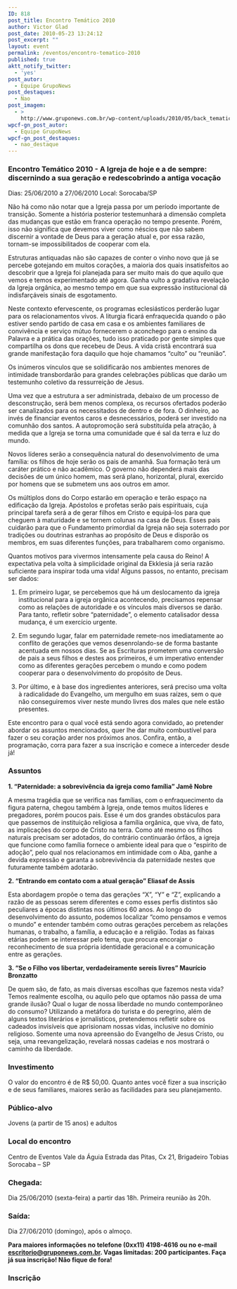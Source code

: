 ```yaml
---
ID: 818
post_title: Encontro Temático 2010
author: Victor Glad
post_date: 2010-05-23 13:24:12
post_excerpt: ""
layout: event
permalink: /eventos/encontro-tematico-2010
published: true
aktt_notify_twitter:
  - 'yes'
post_autor:
  - Equipe GrupoNews
post_destaques:
  - Nao
post_imagem:
  - >
    http://www.gruponews.com.br/wp-content/uploads/2010/05/back_tematico2010.jpg
wpcf-gn_post_autor:
  - Equipe GrupoNews
wpcf-gn_post_destaques:
  - nao_destaque
---
```

<h3>Encontro Temático 2010 - A Igreja de hoje e a de sempre: discernindo a sua geração e redescobrindo a antiga vocação</h3>
Dias: 25/06/2010 a 27/06/2010
Local: Sorocaba/SP

Não há como não notar que a Igreja passa por um período importante de transição. Somente a história posterior testemunhará a dimensão completa das mudanças que estão em franca operação no tempo presente. Porém, isso não significa que devemos viver como néscios que não sabem discernir a vontade de Deus para a geração atual e, por essa razão, tornam-se impossibilitados de cooperar com ela.

Estruturas antiquadas não são capazes de conter o vinho novo que já se percebe gotejando em muitos corações, a maioria dos quais insatisfeitos ao descobrir que a Igreja foi planejada para ser muito mais do que aquilo que vemos e temos experimentado até agora. Ganha vulto a gradativa revelação da Igreja orgânica, ao mesmo tempo em que sua expressão institucional dá indisfarçáveis sinais de esgotamento.

Neste contexto efervescente, os programas eclesiásticos perderão lugar para os relacionamentos vivos. A liturgia ficará enfraquecida quando o pão estiver sendo partido de casa em casa e os ambientes familiares de convivência e serviço mútuo fornecerem o aconchego para o ensino da Palavra e a prática das orações, tudo isso praticado por gente simples que compartilha os dons que recebeu de Deus. A vida cristã encontrará sua grande manifestação fora daquilo que hoje chamamos “culto” ou “reunião”.

Os inúmeros vínculos que se solidificarão nos ambientes menores de intimidade transbordarão para grandes celebrações públicas que darão um testemunho coletivo da ressurreição de Jesus.

Uma vez que a estrutura a ser administrada, debaixo de um processo de desconstrução, será bem menos complexa, os recursos ofertados poderão ser canalizados para os necessitados de dentro e de fora. O dinheiro, ao invés de financiar eventos caros e desnecessários, poderá ser investido na comunhão dos santos. A autopromoção será substituída pela atração, à medida que a Igreja se torna uma comunidade que é sal da terra e luz do mundo.

Novos líderes serão a consequência natural do desenvolvimento de uma família: os filhos de hoje serão os pais de amanhã. Sua formação terá um caráter prático e não acadêmico. O governo não dependerá mais das decisões de um único homem, mas será plano, horizontal, plural, exercido por homens que se submetem uns aos outros em amor.

Os múltiplos dons do Corpo estarão em operação e terão espaço na edificação da Igreja. Apóstolos e profetas serão pais espirituais, cuja principal tarefa será a de gerar filhos em Cristo e equipá-los para que cheguem à maturidade e se tornem colunas na casa de Deus. Esses pais cuidarão para que o Fundamento primordial da Igreja não seja soterrado por tradições ou doutrinas estranhas ao propósito de Deus e disporão os membros, em suas diferentes funções, para trabalharem como organismo.

Quantos motivos para vivermos intensamente pela causa do Reino! A expectativa pela volta à simplicidade original da Ekklesia já seria razão suficiente para inspirar toda uma vida! Alguns passos, no entanto, precisam ser dados:

1. Em primeiro lugar, se percebemos que há um deslocamento da igreja institucional para a igreja orgânica acontecendo, precisamos repensar como as relações de autoridade e os vínculos mais diversos se darão. Para tanto, refletir sobre “paternidade”, o elemento catalisador dessa mudança, é um exercício urgente.

2. Em segundo lugar, falar em paternidade remete-nos imediatamente ao conflito de gerações que vemos desenrolando-se de forma bastante acentuada em nossos dias. Se as Escrituras prometem uma conversão de pais a seus filhos e destes aos primeiros, é um imperativo entender como as diferentes gerações percebem o mundo e como podem cooperar para o desenvolvimento do propósito de Deus.

3. Por último, e à base dos ingredientes anteriores, será preciso uma volta à radicalidade do Evangelho, um mergulho em suas raízes, sem o que não conseguiremos viver neste mundo livres dos males que nele estão presentes.

Este encontro para o qual você está sendo agora convidado, ao pretender abordar os assuntos mencionados, quer lhe dar muito combustível para fazer o seu coração arder nos próximos anos. Confira, então, a programação, corra para fazer a sua inscrição e comece a interceder desde já!
<h3>Assuntos</h3>
<strong>1. “Paternidade: a sobrevivência da igreja como família”
Jamê Nobre </strong>

A mesma tragédia que se verifica nas famílias, com o enfraquecimento da figura paterna, chegou também à Igreja, onde temos muitos líderes e pregadores, porém poucos pais. Esse é um dos grandes obstáculos para que passemos de instituição religiosa a família orgânica, que viva, de fato, as implicações do corpo de Cristo na terra. Como até mesmo os filhos naturais precisam ser adotados, do contrário continuarão órfãos, a igreja que funcione como família fornece o ambiente ideal para que o “espírito de adoção”, pelo qual nos relacionamos em intimidade com o Aba, ganhe a devida expressão e garanta a sobrevivência da paternidade nestes que futuramente também adotarão.

<strong>2. “Entrando em contato com a atual geração”
Eliasaf de Assis </strong>

Esta abordagem propõe o tema das gerações “X”, “Y” e “Z”, explicando a razão de as pessoas serem diferentes e como esses perfis distintos são peculiares a épocas distintas nos últimos 60 anos. Ao longo do desenvolvimento do assunto, podemos localizar “como pensamos e vemos o mundo” e entender também como outras gerações percebem as relações humanas, o trabalho, a família, a educação e a religião. Todas as faixas etárias podem se interessar pelo tema, que procura encorajar o reconhecimento de sua própria identidade geracional e a comunicação entre as gerações.

<strong>3. “Se o Filho vos libertar, verdadeiramente sereis livres”
Maurício Bronzatto </strong>

De quem são, de fato, as mais diversas escolhas que fazemos nesta vida? Temos realmente escolha, ou aquilo pelo que optamos não passa de uma grande ilusão? Qual o lugar de nossa liberdade no mundo contemporâneo do consumo? Utilizando a metáfora do turista e do peregrino, além de alguns textos literários e jornalísticos, pretendemos refletir sobre os cadeados invisíveis que aprisionam nossas vidas, inclusive no domínio religioso. Somente uma nova apreensão do Evangelho de Jesus Cristo, ou seja, uma reevangelização, revelará nossas cadeias e nos mostrará o caminho da liberdade.
<h3>Investimento</h3>
O valor do encontro é de R$ 50,00. Quanto antes você fizer a sua inscrição e de seus familiares, maiores serão as facilidades para seu planejamento.
<h3>Público-alvo</h3>
Jovens (a partir de 15 anos) e adultos
<h3>Local do encontro</h3>
Centro de Eventos Vale da Águia
Estrada das Pitas, Cx 21, Brigadeiro Tobias
Sorocaba – SP
<h3>Chegada:</h3>
Dia 25/06/2010 (sexta-feira) a partir das 18h. Primeira reunião às 20h.
<h3>Saída:</h3>
Dia 27/06/2010 (domingo), após o almoço.

<strong>Para maiores informações no telefone (0xx11) 4198-4616 ou no e-mail <a href="mailto:escritorio@gruponews.com.br" target="_blank">escritorio@gruponews.com.br</a>. Vagas limitadas: 200 participantes. Faça já sua inscrição! Não fique de fora!</strong>
<h3>Inscrição<strong></strong></h3>
<!--cforms name="Inscrição - Encontro Temático 2010"-->

